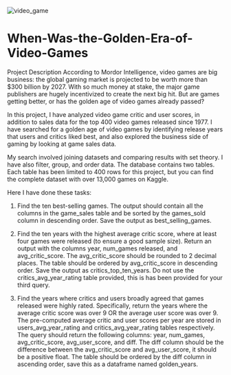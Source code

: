 ![video_game](https://github.com/Maryam-22844/When-Was-the-Golden-Era-of-Video-Games-/assets/113189834/eaf1ff4a-7257-4fce-96fc-8014a6904519)
# When-Was-the-Golden-Era-of-Video-Games
Project Description
According to Mordor Intelligence, video games are big business: the global gaming market is projected to be worth more than $300 billion by 2027. With so much money at stake, the major game publishers are hugely incentivized to create the next big hit. But are games getting better, or has the golden age of video games already passed?

In this project, I have analyzed video game critic and user scores, in addition to sales data for the top 400 video games released since 1977. I have searched for a golden age of video games by identifying release years that users and critics liked best, and also explored the business side of gaming by looking at game sales data.

My search involved joining datasets and comparing results with set theory. I have also filter, group, and order data. The database contains two tables. Each table has been limited to 400 rows for this project, but you can find the complete dataset with over 13,000 games on Kaggle.

Here I have done these tasks:
1. Find the ten best-selling games. The output should contain all the columns in the game_sales table and be sorted by the games_sold column in descending order. Save the output as best_selling_games.

2. Find the ten years with the highest average critic score, where at least four games were released (to ensure a good sample size). Return an output with the columns year, num_games released, and avg_critic_score. The avg_critic_score should be rounded to 2 decimal places. The table should be ordered by avg_critic_score in descending order. Save the output as critics_top_ten_years. Do not use the critics_avg_year_rating table provided, this is has been provided for your third query.

3. Find the years where critics and users broadly agreed that games released were highly rated. Specifically, return the years where the average critic score was over 9 OR the average user score was over 9. The pre-computed average critic and user scores per year are stored in users_avg_year_rating and critics_avg_year_rating tables respectively. The query should return the following columns: year, num_games, avg_critic_score, avg_user_score, and diff. The diff column should be the difference between the avg_critic_score and avg_user_score, it should be a positive float. The table should be ordered by the diff column in ascending order, save this as a dataframe named golden_years.
